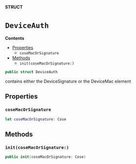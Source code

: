**STRUCT**

# `DeviceAuth`

**Contents**

- [Properties](#properties)
  - `coseMacOrSignature`
- [Methods](#methods)
  - `init(coseMacOrSignature:)`

```swift
public struct DeviceAuth
```

contains either the DeviceSignature or the DeviceMac element

## Properties
### `coseMacOrSignature`

```swift
let coseMacOrSignature: Cose
```

## Methods
### `init(coseMacOrSignature:)`

```swift
public init(coseMacOrSignature: Cose)
```
